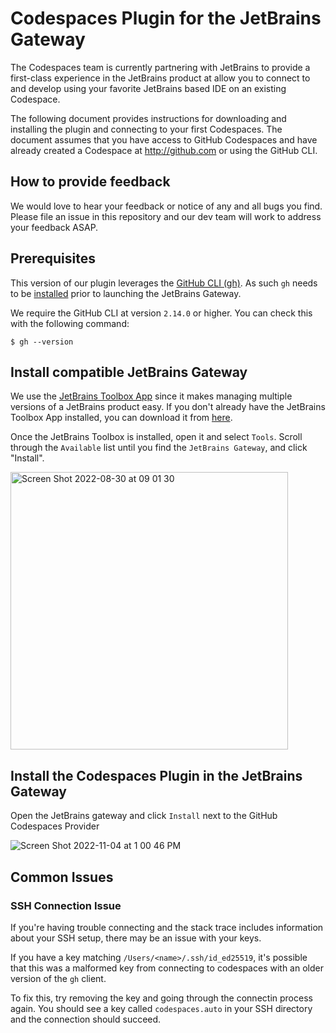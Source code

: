 # Codespaces Plugin for the JetBrains Gateway

The Codespaces team is currently partnering with JetBrains to provide a first-class experience in the JetBrains product at allow you to connect to and develop using your favorite JetBrains based IDE on an existing Codespace.

The following document provides instructions for downloading and installing the plugin and connecting to your first Codespaces. The document assumes that you have access to GitHub Codespaces and have already created a Codespace at http://github.com or using the GitHub CLI.

## How to provide feedback

We would love to hear your feedback or notice of any and all bugs you find. Please file an issue in this repository and our dev team will work to address your feedback ASAP.

## Prerequisites

This version of our plugin leverages the [GitHub CLI (gh)](https://cli.github.com/). As such `gh` needs to be [installed](https://github.com/cli/cli#installation) prior to launching the JetBrains Gateway.

We require the GitHub CLI at version `2.14.0` or higher. You can check this with the following command:

```
$ gh --version
```

## Install compatible JetBrains Gateway

We use the [JetBrains Toolbox App](https://www.jetbrains.com/toolbox-app/) since it makes managing multiple versions of a JetBrains product easy. If you don't already have the JetBrains Toolbox App installed, you can download it from [here](https://www.jetbrains.com/toolbox-app/).

Once the JetBrains Toolbox is installed, open it and select `Tools`. Scroll through the `Available` list until you find the `JetBrains Gateway`, and click "Install".

<img width="444" alt="Screen Shot 2022-08-30 at 09 01 30" src="https://user-images.githubusercontent.com/4679612/187471947-eba7207f-3271-4799-8bb3-6e3a8a9eda0c.png">


## Install the Codespaces Plugin in the JetBrains Gateway

Open the JetBrains gateway and click `Install` next to the GitHub Codespaces Provider

![Screen Shot 2022-11-04 at 1 00 46 PM](https://user-images.githubusercontent.com/1105600/200660519-3a110989-b462-4beb-9e3b-5f0dbd7dca21.png)

## Common Issues

### SSH Connection Issue

If you're having trouble connecting and the stack trace includes information about your SSH setup, there may be an issue with your keys.

If you have a key matching `/Users/<name>/.ssh/id_ed25519`, it's possible that this was a malformed key from connecting to codespaces with an older version of the `gh` client.

To fix this, try removing the key and going through the connectin process again. You should see a key called `codespaces.auto` in your SSH directory and the connection should succeed. 